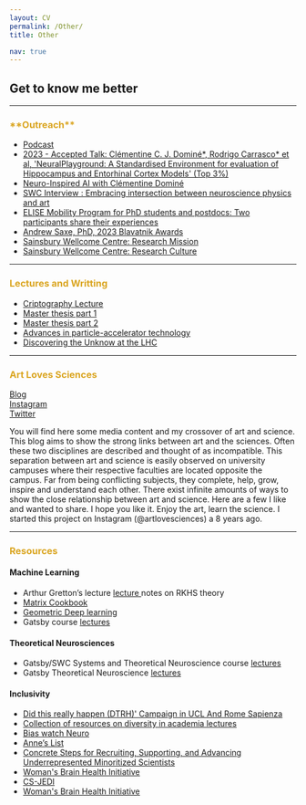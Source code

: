 ```yaml
---
layout: CV
permalink: /Other/
title: Other

nav: true 
---
```

## Get to know me better

***

<h3> <span style="color:#DAA520; font-weight:bold"> **Outreach** </span></h3>

<ul>
<li> <a href="https://www.youtube.com/watch?v=qIuFOMr0q4A&feature=youtu.be">Podcast </a>   </li>
<li> <a href="https://www.youtube.com/watch?v=vxcWo-YVyGE"> 2023 - Accepted Talk: Clémentine C. J. Dominé*, Rodrigo Carrasco* et al, 'NeuralPlayground: A Standardised Environment for evaluation of Hippocampus and Entorhinal Cortex Models' (Top 3%)  </a>   </li>
<li> <a href="https://podcasters.spotify.com/pod/show/neuroverse9/episodes/49--Neuro-Inspired-AI-with-Clmentine-Domin-e23rm7f">Neuro-Inspired AI with Clémentine Dominé </a>   </li>
<li> <a href="https://www.sainsburywellcome.org/web/qa/embracing-intersection-between-neuroscience-physics-and-art "> SWC Interview : Embracing intersection between neuroscience physics and art </a>  </li>
<li> <a href="https://ellis.eu/news/elise-mobility-program-for-phd-students-and-postdocs-two-participants-share-their-experiences">  ELISE Mobility Program for PhD students and postdocs: Two participants share their experiences </a>  </li>
<li> <a href="https://www.youtube.com/watch?v=4QWHw1gLgfY"> Andrew Saxe, PhD, 2023 Blavatnik Awards  </a> </li>
<li> <a href="https://www.youtube.com/watch?v=ZE2Zqb3wvdI"> Sainsbury Wellcome Centre: Research Mission </a> </li> 
<li> <a href="https://www.youtube.com/watch?v=AdXOrtXMr8E"> Sainsbury Wellcome Centre: Research Culture </a> </li>
</ul>


***

<h3> <span style="color:#DAA520;font-weight:bold"> Lectures and Writting  </span></h3>

<ul>
<li><a href=" https://drive.google.com/file/d/1QWlE49cMUyxjuUWd7MaqTuKwe9ovqTE3/view?usp=sharing "> Criptography Lecture </a> </li>
<li> <a href="https://drive.google.com/file/d/1tqvEwYJhqrCzbVh-6tXCAesd3rQCXDIH/view?usp=sharing"> Master thesis part 1</a>  </li>
<li>  <a href="https://drive.google.com/file/d/1nQVe2dTjuFWiyDUziA5VSmehkd7SCtaS/view?usp=sharing"> Master thesis part 2</a> </li>
<li> <a href="https://drive.google.com/file/d/100-3g1coMObuSQ8FVzmd1PXJLDPNUo2f/view?usp=sharing"> Advances in particle-accelerator technology </a> </li>
<li> <a href="https://drive.google.com/file/d/1VuMzCsp-LFzcWrBS8n4M8rq5PQV-m5Dz/view?usp=sharing"> Discovering the Unknow at the LHC </a> </li>
</ul>


*****
<h3> <span style="color:#DAA520;font-weight:bold">Art Loves Sciences</span></h3>

 <a href="https://artlovessciences.github.io">Blog </a>  <br>
 <a href="https://www.instagram.com/art_loves_sciences/">Instagram </a>    <br>
 <a href="https://twitter.com/ArtlovesSci">Twitter </a>  


You will find here some media content and my crossover of art and science.
This blog aims to show the strong links between art and the sciences. 
Often these two disciplines are described and thought of as incompatible. 
This separation between art and science is easily observed on university campuses
where their respective faculties are located opposite the campus. 
Far from being conflicting subjects, they complete, help, grow, inspire and understand each other. 
There exist infinite amounts of ways to show the close relationship between art and science. 
Here are a few I like and wanted to share. I hope you like it. Enjoy the art, learn the science.
I started this project on Instagram (@artlovesciences) a 8 years ago. 




***
<h3> <span style="color:#DAA520;font-weight:bold">Resources </span></h3> 

#### Machine Learning <br>

<ul>
<li> Arthur Gretton’s lecture  <a href="http://www.gatsby.ucl.ac.uk/~gretton/coursefiles/rkhscourse.html"> lecture </a> notes on RKHS theory </li>
<li> <a href="http://www2.imm.dtu.dk/pubdb/edoc/imm3274.pdf"> Matrix Cookbook </a> </li>
<li> <a href="https://geometricdeeplearning.com"> Geometric Deep learning </a> </li>
<li> Gatsby course <a href="http://www.gatsby.ucl.ac.uk/teaching/courses/index.html"> lectures </a> </li>
</ul>


#### Theoretical Neurosciences <br>
<ul>
<li> Gatsby/SWC Systems and Theoretical Neuroscience course <a href="https://www.gatsby.ucl.ac.uk/teaching/courses/sntn/sntn-2018/lectures.html"> lectures </a> </li>
<li> Gatsby Theoretical Neuroscience  <a  href= "https://www.williamdorrell.co.uk/pdfs/TN_Notes.pdf">lectures  </a>   </li>
</ul>


#### Inclusivity <br>
<ul>
<li> <a href="https://drive.google.com/file/d/1DBqWaJWJaR1wE3x1N700Phl-DKhoMpao/view?usp=sharing"> Did this really happen (DTRH)' Campaign in UCL And Rome Sapienza  </a>   </li>
<li> <a href="https://diversityinacademia.mystrikingly.com" >  Collection of resources on diversity in academia lectures </a> </li>
<li> <a href="https://biaswatchneuro.com">Bias watch Neuro </a>  </li>
<li> <a href="https://anneslist.net"> Anne’s List </a>  </li>
<li> <a href="https://docs.google.com/document/d/1Ic6bil2AvrQmPFUcUyxcw_FumofKkUo3VLsU7qG0cTk/edit"> Concrete Steps for Recruiting, Supporting, and Advancing Underrepresented Minoritized Scientists</a>  </li>
<li> <a href="https://wbhi.ucsb.edu"> Woman's Brain Health Initiative  </a>  </li>
<li> <a href="https://sites.google.com/andrew.cmu.edu/baileyflanigan/cs-jedi-project?authuser=0"> CS-JEDI </a></li>
<li> <a href="https://www.youtube.com/watch?v=tX5uczeISOQ"> Woman's Brain Health Initiative  </a>  </li>
</ul>





  







 